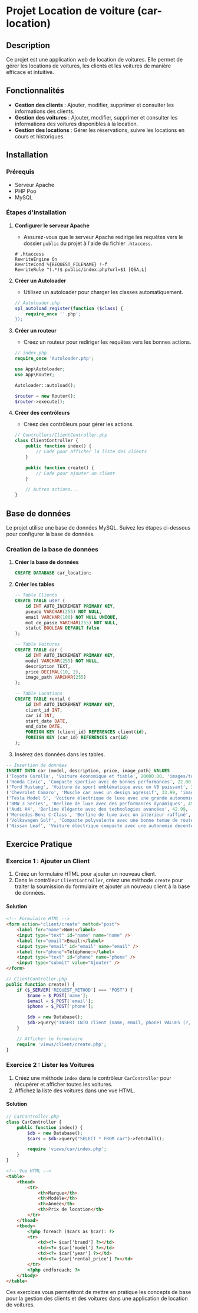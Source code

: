 # Projet Location de voiture (car-location)

## Description

Ce projet est une application web de location de voitures. Elle permet de gérer les locations de voitures, les clients et les voitures de manière efficace et intuitive.

## Fonctionnalités

-   **Gestion des clients** : Ajouter, modifier, supprimer et consulter les informations des clients.
-   **Gestion des voitures** : Ajouter, modifier, supprimer et consulter les informations des voitures disponibles à la location.
-   **Gestion des locations** : Gérer les réservations, suivre les locations en cours et historiques.

## Installation

### Prérequis

-   Serveur Apache
-   PHP Poo
-   MySQL

### Étapes d'installation

1. **Configurer le serveur Apache**

    - Assurez-vous que le serveur Apache redirige les requêtes vers le dossier `public` du projet à l'aide du fichier `.htaccess`.

    ```apacheconf
    # .htaccess
    RewriteEngine On
    RewriteCond %{REQUEST_FILENAME} !-f
    RewriteRule ^(.*)$ public/index.php?url=$1 [QSA,L]

    ```

2. **Créer un Autoloader**

    - Utilisez un autoloader pour charger les classes automatiquement.

    ```php
    // Autoloader.php
    spl_autoload_register(function ($class) {
        require_once ''.php';
    });
    ```

3. **Créer un routeur**

    - Créez un routeur pour rediriger les requêtes vers les bonnes actions.

    ```php
    // index.php
    require_once 'Autoloader.php';

    use App\Autoloader;
    use App\Router;

    Autoloader::autoload();

    $router = new Router();
    $router->execute();
    ```

4. **Créer des contrôleurs**

    - Créez des contrôleurs pour gérer les actions.

    ```php
    // Controllers/ClientController.php
    class ClientController {
        public function index() {
            // Code pour afficher la liste des clients
        }

        public function create() {
            // Code pour ajouter un client
        }

        // Autres actions...
    }
    ```

## Base de données

Le projet utilise une base de données MySQL. Suivez les étapes ci-dessous pour configurer la base de données.

### Création de la base de données

1. **Créer la base de données**

    ```sql
    CREATE DATABASE car_location;
    ```

2. **Créer les tables**

    ```sql
    -- Table Clients
    CREATE TABLE user (
        id INT AUTO_INCREMENT PRIMARY KEY,
        pseudo VARCHAR(255) NOT NULL,
        email VARCHAR(100) NOT NULL UNIQUE,
        mot_de_passe VARCHAR(255) NOT NULL,
        statut BOOLEAN DEFAULT false
    );

    -- Table Voitures
    CREATE TABLE car (
        id INT AUTO_INCREMENT PRIMARY KEY,
        model VARCHAR(255) NOT NULL,
        description TEXT,
        price DECIMAL(10, 2),
        image_path VARCHAR(255)
    );

    -- Table Locations
    CREATE TABLE rental (
        id INT AUTO_INCREMENT PRIMARY KEY,
        client_id INT,
        car_id INT,
        start_date DATE,
        end_date DATE,
        FOREIGN KEY (client_id) REFERENCES client(id),
        FOREIGN KEY (car_id) REFERENCES car(id)
    );
    ```

3. Insérez des données dans les tables.

```sql
-- Insertion de données
INSERT INTO car (model, description, price, image_path) VALUES
('Toyota Corolla', 'Voiture économique et fiable', 20000.00, 'images/toyota_corolla.jpg'),
('Honda Civic', 'Compacte sportive avec de bonnes performances', 22.00, 'images/honda_civic.jpg'),
('Ford Mustang', 'Voiture de sport emblématique avec un V8 puissant', 35.99, 'images/ford_mustang.jpg'),
('Chevrolet Camaro', 'Muscle car avec un design agressif', 33.99, 'images/chevrolet_camaro.jpg'),
('Tesla Model S', 'Voiture électrique de luxe avec une grande autonomie', 80.99, 'images/tesla_model_s.jpg'),
('BMW 3 Series', 'Berline de luxe avec des performances dynamiques', 45.99, 'images/bmw_3_series.jpg'),
('Audi A4', 'Berline élégante avec des technologies avancées', 42.99, 'images/audi_a4.jpg'),
('Mercedes-Benz C-Class', 'Berline de luxe avec un intérieur raffiné', 48.99, 'images/mercedes_benz_c_class.jpg'),
('Volkswagen Golf', 'Compacte polyvalente avec une bonne tenue de route', 25.99, 'images/volkswagen_golf.jpg'),
('Nissan Leaf', 'Voiture électrique compacte avec une autonomie décente', 30.99, 'images/nissan_leaf.jpg');
```

## Exercice Pratique

### Exercice 1 : Ajouter un Client

1. Créez un formulaire HTML pour ajouter un nouveau client.
2. Dans le contrôleur `ClientController`, créez une méthode `create` pour traiter la soumission du formulaire et ajouter un nouveau client à la base de données.

#### Solution

```html
<!-- Formulaire HTML -->
<form action="client/create" method="post">
    <label for="name">Nom:</label>
    <input type="text" id="name" name="name" />
    <label for="email">Email:</label>
    <input type="email" id="email" name="email" />
    <label for="phone">Téléphone:</label>
    <input type="text" id="phone" name="phone" />
    <input type="submit" value="Ajouter" />
</form>
```

```php
// ClientController.php
public function create() {
    if ($_SERVER['REQUEST_METHOD'] === 'POST') {
        $name = $_POST['name'];
        $email = $_POST['email'];
        $phone = $_POST['phone'];

        $db = new Database();
        $db->query("INSERT INTO client (name, email, phone) VALUES (?, ?, ?)", [$name, $email, $phone]);
    }

    // Afficher le formulaire
    require 'views/client/create.php';
}
```

### Exercice 2 : Lister les Voitures

1. Créez une méthode `index` dans le contrôleur `CarController` pour récupérer et afficher toutes les voitures.
2. Affichez la liste des voitures dans une vue HTML.

#### Solution

```php
// CarController.php
class CarController {
    public function index() {
        $db = new Database();
        $cars = $db->query("SELECT * FROM car")->fetchAll();

        require 'views/car/index.php';
    }
}
```

```html
<!-- Vue HTML -->
<table>
    <thead>
        <tr>
            <th>Marque</th>
            <th>Modèle</th>
            <th>Année</th>
            <th>Prix de location</th>
        </tr>
    </thead>
    <tbody>
        <?php foreach ($cars as $car): ?>
        <tr>
            <td><?= $car['brand'] ?></td>
            <td><?= $car['model'] ?></td>
            <td><?= $car['year'] ?></td>
            <td><?= $car['rental_price'] ?></td>
        </tr>
        <?php endforeach; ?>
    </tbody>
</table>
```

Ces exercices vous permettront de mettre en pratique les concepts de base pour la gestion des clients et des voitures dans une application de location de voitures.

